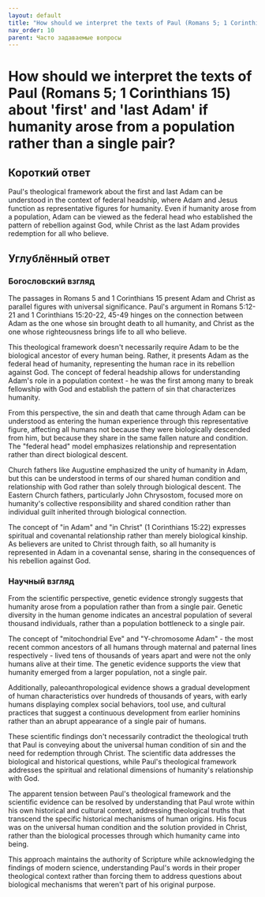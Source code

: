 ```yaml
---
layout: default
title: "How should we interpret the texts of Paul (Romans 5; 1 Corinthians 15) about 'first' and 'last Adam' if humanity arose from a population rather than a single pair?"
nav_order: 10
parent: Часто задаваемые вопросы
---
```


# How should we interpret the texts of Paul (Romans 5; 1 Corinthians 15) about 'first' and 'last Adam' if humanity arose from a population rather than a single pair?

## Короткий ответ

Paul's theological framework about the first and last Adam can be understood in the context of federal headship, where Adam and Jesus function as representative figures for humanity. Even if humanity arose from a population, Adam can be viewed as the federal head who established the pattern of rebellion against God, while Christ as the last Adam provides redemption for all who believe.

## Углублённый ответ

### Богословский взгляд

The passages in Romans 5 and 1 Corinthians 15 present Adam and Christ as parallel figures with universal significance. Paul's argument in Romans 5:12-21 and 1 Corinthians 15:20-22, 45-49 hinges on the connection between Adam as the one whose sin brought death to all humanity, and Christ as the one whose righteousness brings life to all who believe.

This theological framework doesn't necessarily require Adam to be the biological ancestor of every human being. Rather, it presents Adam as the federal head of humanity, representing the human race in its rebellion against God. The concept of federal headship allows for understanding Adam's role in a population context - he was the first among many to break fellowship with God and establish the pattern of sin that characterizes humanity.

From this perspective, the sin and death that came through Adam can be understood as entering the human experience through this representative figure, affecting all humans not because they were biologically descended from him, but because they share in the same fallen nature and condition. The "federal head" model emphasizes relationship and representation rather than direct biological descent.

Church fathers like Augustine emphasized the unity of humanity in Adam, but this can be understood in terms of our shared human condition and relationship with God rather than solely through biological descent. The Eastern Church fathers, particularly John Chrysostom, focused more on humanity's collective responsibility and shared condition rather than individual guilt inherited through biological connection.

The concept of "in Adam" and "in Christ" (1 Corinthians 15:22) expresses spiritual and covenantal relationship rather than merely biological kinship. As believers are united to Christ through faith, so all humanity is represented in Adam in a covenantal sense, sharing in the consequences of his rebellion against God.

### Научный взгляд

From the scientific perspective, genetic evidence strongly suggests that humanity arose from a population rather than from a single pair. Genetic diversity in the human genome indicates an ancestral population of several thousand individuals, rather than a population bottleneck to a single pair.

The concept of "mitochondrial Eve" and "Y-chromosome Adam" - the most recent common ancestors of all humans through maternal and paternal lines respectively - lived tens of thousands of years apart and were not the only humans alive at their time. The genetic evidence supports the view that humanity emerged from a larger population, not a single pair.

Additionally, paleoanthropological evidence shows a gradual development of human characteristics over hundreds of thousands of years, with early humans displaying complex social behaviors, tool use, and cultural practices that suggest a continuous development from earlier hominins rather than an abrupt appearance of a single pair of humans.

These scientific findings don't necessarily contradict the theological truth that Paul is conveying about the universal human condition of sin and the need for redemption through Christ. The scientific data addresses the biological and historical questions, while Paul's theological framework addresses the spiritual and relational dimensions of humanity's relationship with God.

The apparent tension between Paul's theological framework and the scientific evidence can be resolved by understanding that Paul wrote within his own historical and cultural context, addressing theological truths that transcend the specific historical mechanisms of human origins. His focus was on the universal human condition and the solution provided in Christ, rather than the biological processes through which humanity came into being.

This approach maintains the authority of Scripture while acknowledging the findings of modern science, understanding Paul's words in their proper theological context rather than forcing them to address questions about biological mechanisms that weren't part of his original purpose.